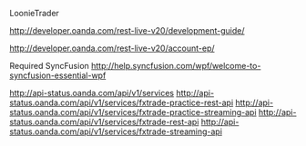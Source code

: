 ﻿LoonieTrader

http://developer.oanda.com/rest-live-v20/development-guide/

http://developer.oanda.com/rest-live-v20/account-ep/


Required SyncFusion 
http://help.syncfusion.com/wpf/welcome-to-syncfusion-essential-wpf



http://api-status.oanda.com/api/v1/services
http://api-status.oanda.com/api/v1/services/fxtrade-practice-rest-api
http://api-status.oanda.com/api/v1/services/fxtrade-practice-streaming-api
http://api-status.oanda.com/api/v1/services/fxtrade-rest-api
http://api-status.oanda.com/api/v1/services/fxtrade-streaming-api
